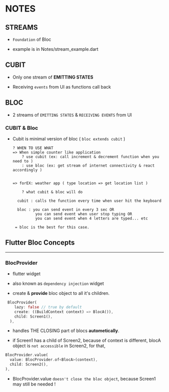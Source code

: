 # NOTES

## STREAMS

* `Foundation` of Bloc

* example is in Notes/stream_example.dart

## CUBIT

* Only one stream of **EMITTING STATES**

* Receiving `events` from UI as functions call back

## BLOC

* 2 streams of `EMITTING STATES` & `RECEIVING EVENTS` from UI

### CUBIT & Bloc

* Cubit is minimal version of bloc ( `bloc extends cubit` )

      ? WHEN TO USE WHAT
      => When simple counter like application
          ? use cubit (ex: call increment & decrement function when you need to )
          : use bloc (ex: get stream of internet connectivity & react accordingly )


      => forEX: weather app ( type location => get location list )

          ? what cubit & bloc will do

        cubit : calls the function every time when user hit the keyboard

        bloc : you can send event in every 3 sec OR
                you can send event when user stop typing OR
                you can send event when 4 letters are typed... etc

       = bloc is the best for this case.

## Flutter Bloc Concepts

---------------------

### BlocProvider

* flutter widget

* also known as `dependency injection` widget

* create & **provide** bloc object to all it's children.

```dart
 BlocProvider(
    lazy: false // true by default
    create: ((BuildContext context) => BlocA()),
    child: Screen1(),
  ),
```

* handles THE CLOSING part of blocs **autometically**.

* if Screen1 has a child of Screen2, because of context is different,
    blocA object is `not accessible` in Screen2, for that,

```dart
BlocProvider.value(
  value: BlocProvider.of<BlocA>(context),
  child: Screen2(),
),
```

* BlocProvider.value `doesn't close the bloc object`,
    because Screen1 may still be needed !
